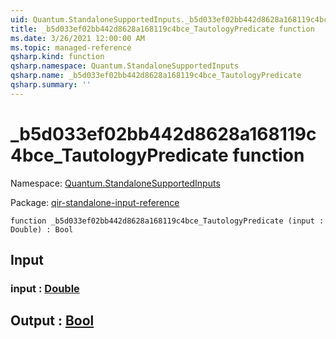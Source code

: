 ```yaml
---
uid: Quantum.StandaloneSupportedInputs._b5d033ef02bb442d8628a168119c4bce_TautologyPredicate
title: _b5d033ef02bb442d8628a168119c4bce_TautologyPredicate function
ms.date: 3/26/2021 12:00:00 AM
ms.topic: managed-reference
qsharp.kind: function
qsharp.namespace: Quantum.StandaloneSupportedInputs
qsharp.name: _b5d033ef02bb442d8628a168119c4bce_TautologyPredicate
qsharp.summary: ''
---
```


# _b5d033ef02bb442d8628a168119c4bce_TautologyPredicate function

Namespace: [Quantum.StandaloneSupportedInputs](xref:Quantum.StandaloneSupportedInputs)

Package: [qir-standalone-input-reference](https://nuget.org/packages/qir-standalone-input-reference)




```qsharp
function _b5d033ef02bb442d8628a168119c4bce_TautologyPredicate (input : Double) : Bool
```


## Input

### input : [Double](xref:microsoft.quantum.lang-ref.double)





## Output : [Bool](xref:microsoft.quantum.lang-ref.bool)

